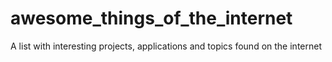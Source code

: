 # awesome_things_of_the_internet
A list with interesting projects, applications and topics found on the internet
